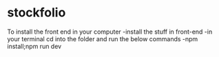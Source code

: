 # stockfolio

To install the front end in your computer
-install the stuff in front-end
-in your terminal cd into the folder and run the below commands
-npm install;npm run dev

